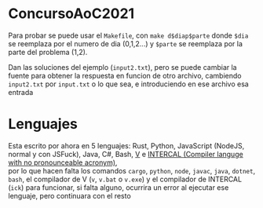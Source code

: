 # ConcursoAoC2021
Para probar se puede usar el `Makefile`, con
`make d$diap$parte` donde `$dia` se reemplaza por el numero de dia (0,1,2...) y `$parte` se reemplaza por la parte del problema (1,2).

Dan las soluciones del ejemplo (`input2.txt`), pero se puede cambiar la fuente para obtener la respuesta en funcion de otro archivo, cambiendo `input2.txt` por `input.txt` o lo que sea, e introduciendo en ese archivo esa entrada
# Lenguajes
Esta escrito por ahora en 5 lenguajes: Rust, Python, JavaScript (NodeJS, normal y con JSFuck), Java, C#, Bash, [V](https://vlang.io/) e [INTERCAL (Compiler languge with no pronounceable acronym)](https://en.wikipedia.org/wiki/INTERCAL),  
por lo que hacen falta los comandos `cargo`, `python`, `node`, `javac`, `java`, `dotnet`, `bash`, el compilador de V (`v`, `v.bat` o `v.exe`) y el compilador de INTERCAL (`ick`) para funcionar,
si falta alguno, ocurrira un error al ejecutar ese lenguaje, pero continuara con el resto
